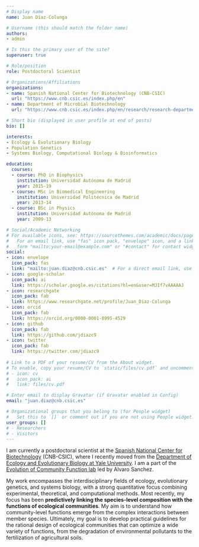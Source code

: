 ```yaml
---
# Display name
name: Juan Díaz-Colunga

# Username (this should match the folder name)
authors:
- admin

# Is this the primary user of the site?
superuser: true

# Role/position
role: Postdoctoral Scientist

# Organizations/Affiliations
organizations:
- name: Spanish National Center for Biotechnology (CNB-CSIC)
  url: "https://www.cnb.csic.es/index.php/en"
- name: Department of Microbial Biotechnology
  url: "https://www.cnb.csic.es/index.php/en/research/research-departments/microbial-biotechnology"

# Short bio (displayed in user profile at end of posts)
bio: []

interests:
- Ecology & Evolutionary Biology
- Population Genetics
- Systems Biology, Computational Biology & Bioinformatics

education:
  courses:
  - course: PhD in Biophysics
    institution: Universidad Autónoma de Madrid
    year: 2015-19
  - course: MSc in Biomedical Engineering
    institution: Universidad Politécnica de Madrid
    year: 2013-14
  - course: BSc in Physics
    institution: Universidad Autónoma de Madrid
    year: 2009-13

# Social/Academic Networking
# For available icons, see: https://sourcethemes.com/academic/docs/page-builder/#icons
#   For an email link, use "fas" icon pack, "envelope" icon, and a link in the
#   form "mailto:your-email@example.com" or "#contact" for contact widget.
social:
- icon: envelope
  icon_pack: fas
  link: "mailto:juan.diaz@cnb.csic.es"  # For a direct email link, use "mailto:test@example.org".
- icon: google-scholar
  icon_pack: ai
  link: https://scholar.google.es/citations?hl=en&user=MJIf7vAAAAAJ
- icon: researchgate
  icon_pack: fab
  link: https://www.researchgate.net/profile/Juan_Diaz-Colunga
- icon: orcid
  icon_pack: fab
  link: https://orcid.org/0000-0001-8995-4529  
- icon: github
  icon_pack: fab
  link: https://github.com/jdiazc9
- icon: twitter
  icon_pack: fab
  link: https://twitter.com/jdiazc9
  
# Link to a PDF of your resume/CV from the About widget.
# To enable, copy your resume/CV to `static/files/cv.pdf` and uncomment the lines below.
# - icon: cv
#   icon_pack: ai
#   link: files/cv.pdf

# Enter email to display Gravatar (if Gravatar enabled in Config)
email: "juan.diaz@cnb.csic.es"

# Organizational groups that you belong to (for People widget)
#   Set this to `[]` or comment out if you are not using People widget.
user_groups: []
# - Researchers
# - Visitors
---
```


I am currently a postdoctoral scientist at the [Spanish National Center for Biotechnology](https://www.cnb.csic.es/index.php/en) (CNB-CSIC), where I recently moved from the [Department of Ecology and Evolutionary Biology at Yale University](https://https://eeb.yale.edu/). I am a part of the [Evolution of Community Function lab](https://sanchezlaboratory.weebly.com/) led by Alvaro Sanchez.

My work encompasses the interdisciplinary fields of ecology, evolutionary genetics, and systems biology, with a strong quantitative focus combining experimental, theoretical, and computational methods. Most recently, my focus has been **predictively linking the species-level composition with the functions of ecological communities**. My aim is to understand how community-level functions emerge from the complex interactions between member species. Ultimately, my goal is to develop practical guidelines for the rational design of ecological communities that can optimize a wide variety of functions, from the degradation of environmental pollutants to the fertilization of agricultural soils.


